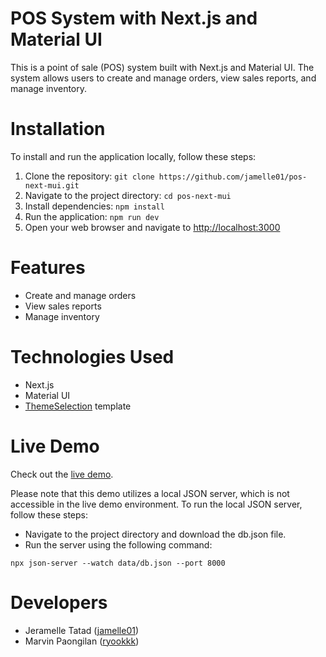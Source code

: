 # POS System with Next.js and Material UI

This is a point of sale (POS) system built with Next.js and Material UI. The system allows users to create and manage orders, view sales reports, and manage inventory.

# Installation

To install and run the application locally, follow these steps:

1. Clone the repository: `git clone https://github.com/jamelle01/pos-next-mui.git`
2. Navigate to the project directory: `cd pos-next-mui`
3. Install dependencies: `npm install`
4. Run the application: `npm run dev`
5. Open your web browser and navigate to [http://localhost:3000](http://localhost:3000)

# Features

- Create and manage orders
- View sales reports
- Manage inventory

# Technologies Used

- Next.js
- Material UI
- [ThemeSelection](https://github.com/themeselection/materio-mui-react-nextjs-admin-template-free) template

# Live Demo
Check out the [live demo](https://advanceware.vercel.app/).
  
  Please note that this demo utilizes a local JSON server, which is not accessible in the live demo environment. To run the local JSON server, follow these steps:
  * Navigate to the project directory and download the db.json file.
  * Run the server using the following command:
  ```
  npx json-server --watch data/db.json --port 8000
  ```

# Developers

- Jeramelle Tatad ([jamelle01](https://github.com/jamelle01))
- Marvin Paongilan ([ryookkk](https://github.com/ryookkk))

